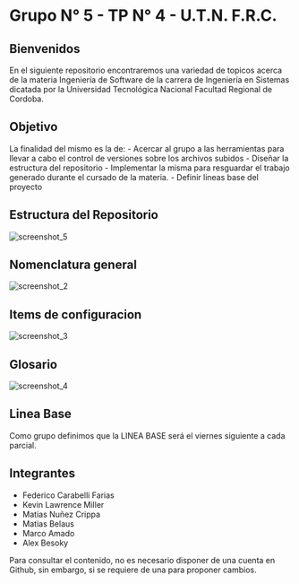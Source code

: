 # Grupo N° 5 - TP N° 4 - U.T.N. F.R.C.

## Bienvenidos
En el siguiente repositorio encontraremos una variedad de topicos acerca de la materia Ingeniería de Software de la carrera de Ingeniería en Sistemas dicatada por la Universidad Tecnológica Nacional Facultad Regional de Cordoba.

## Objetivo
La finalidad del mismo es la de: - Acercar al grupo a las herramientas para llevar a cabo el control de versiones sobre los archivos subidos - Diseñar la estructura del repositorio - Implementar la misma para resguardar el trabajo generado durante el cursado de la materia. - Definir lineas base del proyecto

## Estructura del Repositorio
![screenshot_5](https://user-images.githubusercontent.com/81245814/132611260-8a170ba2-f8a3-4113-988c-5003105e1a5b.png)


## Nomenclatura general

![screenshot_2](https://user-images.githubusercontent.com/81245814/132607153-7dde145a-af1c-4248-962b-3fe6a3fa03ea.png)


## Items de configuracion

![screenshot_3](https://user-images.githubusercontent.com/81245814/132610282-4dee7f35-c308-4bbd-bdc5-1868af56d12b.png)



## Glosario

![screenshot_4](https://user-images.githubusercontent.com/81245814/132607168-74c0d41d-6799-4a8f-a60d-bec02f989da0.png)


## Linea Base
Como grupo definimos que la LINEA BASE será el viernes siguiente a cada parcial.

## Integrantes
- Federico Carabelli Farias
- Kevin Lawrence Miller
- Matias Nuñez Crippa
- Matias Belaus
- Marco Amado
- Alex Besoky

Para consultar el contenido, no es necesario disponer de una cuenta en Github, sin embargo, si se requiere de una para proponer cambios.
